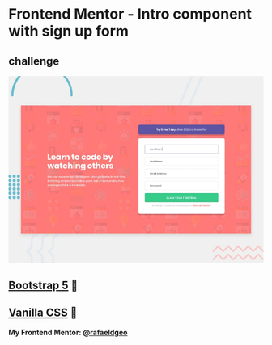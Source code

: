 # Frontend Mentor - Intro component with sign up form
## challenge

![Design preview for the Intro component with sign up form coding challenge](./design/desktop-preview.jpg)

## [Bootstrap 5](https://rafaeldgeo.github.io/my-practices-in-the-frontend-mentor/newbie/using-frame-works-css/intro-component-with-signup-form-master/) 🚀
## [Vanilla CSS](https://rafaeldgeo.github.io/my-practices-in-the-frontend-mentor/newbie/intro-component-with-signup-form-master/) 🚀
**My Frontend Mentor: [@rafaeldgeo](https://www.frontendmentor.io/profile/rafaeldgeo)**
